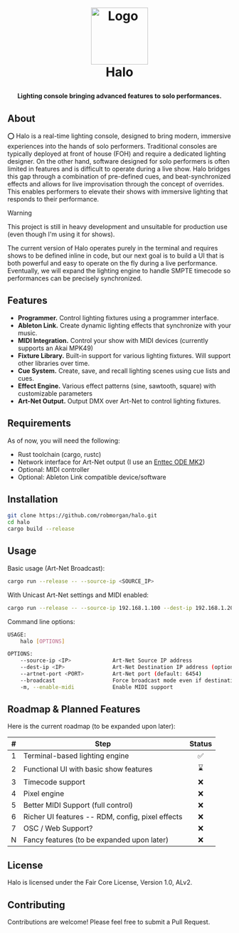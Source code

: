 <!-- LOGO -->
<h1>
<p align="center">
  <img src="https://github.com/user-attachments/assets/66b08c09-defc-464e-a2d3-c734d92da5da" alt="Logo" width="128">
  <br>Halo
</h1>
  <p align="center">
    <strong>Lighting console bringing advanced features to solo performances.</strong>
  </p>
</p>

## About

⭕️ Halo is a real-time lighting console, designed to bring modern, immersive experiences into the hands of solo
performers. Traditional consoles are typically deployed at front of house (FOH) and require a dedicated lighting
designer. On the other hand, software designed for solo performers is often limited in features and is difficult to
operate during a live show. Halo bridges this gap through a combination of pre-defined cues, and beat-synchronized
effects and allows for live improvisation through the concept of overrides. This enables performers to elevate their
shows with immersive lighting that responds to their performance.

> [!WARNING]
> This project is still in heavy development and unsuitable for production use (even though I'm using it for shows).

The current version of Halo operates purely in the terminal and requires shows to be defined inline in code, but our
next goal is to build a UI that is both powerful and easy to operate on the fly during a live performance. Eventually,
we will expand the lighting engine to handle SMPTE timecode so performances can be precisely synchronized.

## Features

* **Programmer.** Control lighting fixtures using a programmer interface.
* **Ableton Link.** Create dynamic lighting effects that synchronize with your music.
* **MIDI Integration.** Control your show with MIDI devices (currently supports an Akai MPK49)
* **Fixture Library.** Built-in support for various lighting fixtures. Will support other libraries over time.
* **Cue System.** Create, save, and recall lighting scenes using cue lists and cues.
* **Effect Engine.** Various effect patterns (sine, sawtooth, square) with customizable parameters
* **Art-Net Output.** Output DMX over Art-Net to control lighting fixtures.

## Requirements

As of now, you will need the following:

* Rust toolchain (cargo, rustc)
* Network interface for Art-Net output (I use an [Enttec ODE MK2](https://support.enttec.com/support/solutions/articles/101000438016-ode-mk2-70405-70406-))
* Optional: MIDI controller
* Optional: Ableton Link compatible device/software

## Installation

```bash
git clone https://github.com/robmorgan/halo.git
cd halo
cargo build --release
```

## Usage

Basic usage (Art-Net Broadcast):

```bash
cargo run --release -- --source-ip <SOURCE_IP>
```

With Unicast Art-Net settings and MIDI enabled:

```bash
cargo run --release -- --source-ip 192.168.1.100 --dest-ip 192.168.1.200 --enable-midi
```

Command line options:

```bash
USAGE:
    halo [OPTIONS]

OPTIONS:
    --source-ip <IP>             Art-Net Source IP address
    --dest-ip <IP>               Art-Net Destination IP address (optional)
    --artnet-port <PORT>         Art-Net port (default: 6454)
    --broadcast                  Force broadcast mode even if destination IP is provided
    -m, --enable-midi            Enable MIDI support
```

## Roadmap & Planned Features

Here is the current roadmap (to be expanded upon later):

|  #  | Step                                                      | Status |
| :-: | --------------------------------------------------------- | :----: |
|  1  | Terminal-based lighting engine                            |   ✅   |
|  2  | Functional UI with basic show features                    |   ⌛️   |
|  3  | Timecode support                                          |   ❌   |
|  4  | Pixel engine                                              |   ❌   |
|  5  | Better MIDI Support (full control)                        |   ❌   |
|  6  | Richer UI features -- RDM, config, pixel effects          |   ❌   |
|  7  | OSC / Web Support?                                        |   ❌   |
|  N  | Fancy features (to be expanded upon later)                |   ❌   |

## License

Halo is licensed under the Fair Core License, Version 1.0, ALv2.

## Contributing

Contributions are welcome! Please feel free to submit a Pull Request.
